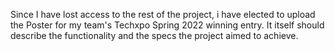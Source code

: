 Since I have lost access to the rest of the project, i have elected to upload the Poster for my team's Techxpo Spring 2022 winning entry. It itself should describe the functionality and the specs the project aimed to achieve.

